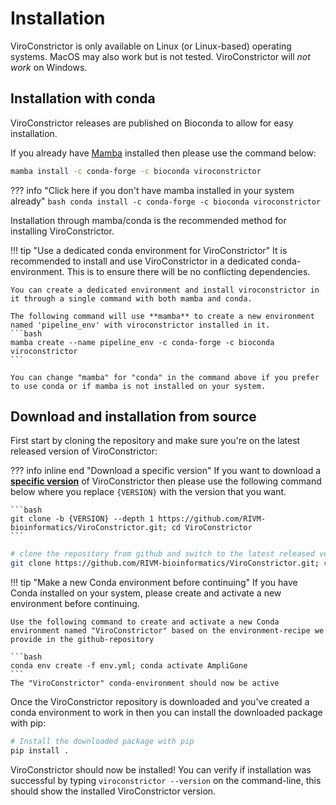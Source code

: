# Installation

ViroConstrictor is only available on Linux (or Linux-based) operating systems. MacOS may also work but is not tested.
ViroConstrictor will *not work* on Windows.  


## Installation with conda

ViroConstrictor releases are published on Bioconda to allow for easy installation.

If you already have [Mamba](https://mamba.readthedocs.io/en/latest/installation.html) installed then please use the command below:
```bash
mamba install -c conda-forge -c bioconda viroconstrictor
```

??? info "Click here if you don't have mamba installed in your system already"
    ```bash
    conda install -c conda-forge -c bioconda viroconstrictor
    ```

Installation through mamba/conda is the recommended method for installing ViroConstrictor.

!!! tip "Use a dedicated conda environment for ViroConstrictor"
    It is recommended to install and use ViroConstrictor in a dedicated conda-environment. This is to ensure there will be no conflicting dependencies.

    You can create a dedicated environment and install viroconstrictor in it through a single command with both mamba and conda.

    The following command will use **mamba** to create a new environment named 'pipeline_env' with viroconstrictor installed in it.
    ```bash
    mamba create --name pipeline_env -c conda-forge -c bioconda viroconstrictor
    ```

    You can change "mamba" for "conda" in the command above if you prefer to use conda or if mamba is not installed on your system.


## Download and installation from source

First start by cloning the repository and make sure you're on the latest released version of ViroConstrictor:

??? info inline end "Download a specific version"
    If you want to download a <u>**specific version**</u> of ViroConstrictor then please use the following command below where you replace `{VERSION}` with the version that you want.

    ```bash
    git clone -b {VERSION} --depth 1 https://github.com/RIVM-bioinformatics/ViroConstrictor.git; cd ViroConstrictor
    ```

```bash
# clone the repository from github and switch to the latest released version
git clone https://github.com/RIVM-bioinformatics/ViroConstrictor.git; cd ViroConstrictor; git checkout tags/$(git tag --sort=committerdate | tail -1) >> /dev/null
```


!!! tip "Make a new Conda environment before continuing"
    If you have Conda installed on your system, please create and activate a new environment before continuing.

    Use the following command to create and activate a new Conda environment named "ViroConstrictor" based on the environment-recipe we provide in the github-repository

    ```bash
    conda env create -f env.yml; conda activate AmpliGone
    ```
    The "ViroConstrictor" conda-environment should now be active

Once the ViroConstrictor repository is downloaded and you've created a conda environment to work in then you can install the downloaded package with pip:

```bash
# Install the downloaded package with pip
pip install .
```

ViroConstrictor should now be installed!
You can verify if installation was successful by typing `viroconstrictor --version` on the command-line, this should show the installed ViroConstrictor version.
